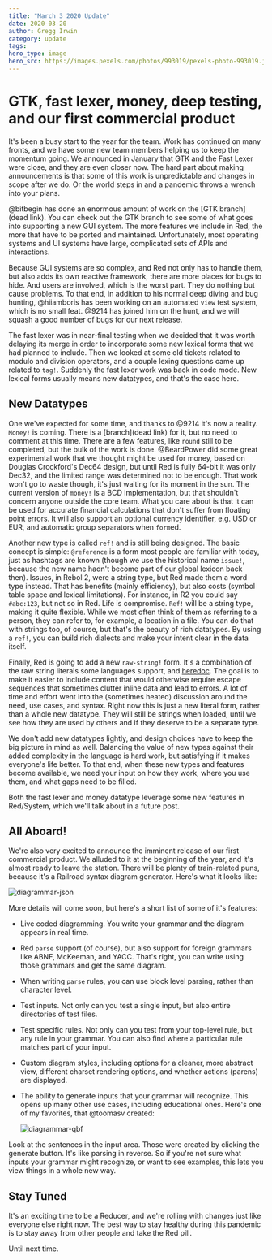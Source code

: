 ```yaml
---
title: "March 3 2020 Update"
date: 2020-03-20
author: Gregg Irwin
category: update
tags:
hero_type: image
hero_src: https://images.pexels.com/photos/993019/pexels-photo-993019.jpeg?auto=compress&cs=tinysrgb&h=650&w=940
---
```


# GTK, fast lexer, money, deep testing, and our first commercial product

It's been a busy start to the year for the team. Work has continued on many fronts, and we have some new team members helping us to keep the momentum going. We announced in January that GTK and the Fast Lexer were close, and they are even closer now. The hard part about making announcements is that some of this work is unpredictable and changes in scope after we do. Or the world steps in and a pandemic throws a wrench into your plans.

@bitbegin has done an enormous amount of work on the [GTK branch](dead link). You can check out the GTK branch to see some of what goes into supporting a new GUI system. The more features we include in Red, the more that have to be ported and maintained. Unfortunately, most operating systems and UI systems have large, complicated sets of APIs and interactions.

Because GUI systems are so complex, and Red not only has to handle them, but also adds its own reactive framework, there are more places for bugs to hide. And users are involved, which is the worst part. They do nothing but cause problems. To that end, in addition to his normal deep diving and bug hunting, @hiiamboris has been working on an automated `view` test system, which is no small feat. @9214 has joined him on the hunt, and we will squash a good number of bugs for our next release.

The fast lexer was in near-final testing when we decided that it was worth delaying its merge in order to incorporate some new lexical forms that we had planned to include. Then we looked at some old tickets related to modulo and division operators, and a couple lexing questions came up related to `tag!`. Suddenly the fast lexer work was back in code mode. New lexical forms usually means new datatypes, and that's the case here.

## New Datatypes

One we've expected for some time, and thanks to @9214 it's now a reality. `Money!` is coming. There is a [branch](dead link) for it, but no need to comment at this time. There are a few features, like `round` still to be completed, but the bulk of the work is done. @BeardPower did some great experimental work that we thought might be used for money, based on Douglas Crockford's Dec64 design, but until Red is fully 64-bit it was only Dec32, and the limited range was determined not to be enough. That work won't go to waste though, it's just waiting for its moment in the sun. The current version of `money!` is a BCD implementation, but that shouldn't concern anyone outside the core team. What you care about is that it can be used for accurate financial calculations that don't suffer from floating point errors. It will also support an optional currency identifier, e.g. USD or EUR, and automatic group separators when `form`ed.

Another new type is called `ref!` and is still being designed. The basic concept is simple: `@reference` is a form most people are familiar with today, just as hashtags are known (though we use the historical name `issue!`, because the new name hadn't become part of our global lexicon back then). Issues, in Rebol 2, were a string type, but Red made them a word type instead. That has benefits (mainly efficiency), but also costs (symbol table space and lexical limitations). For instance, in R2 you could say `#abc:123`, but not so in Red. Life is compromise. `Ref!` will be a string type, making it quite flexible. While we most often think of them as referring to a person, they can refer to, for example, a location in a file. You can do that with strings too, of course, but that's the beauty of rich datatypes. By using a `ref!`, you can build rich dialects and make your intent clear in the data itself.

Finally, Red is going to add a new `raw-string!` form. It's a combination of the raw string literals some languages support, and [heredoc](https://en.wikipedia.org/wiki/Here_document). The goal is to make it easier to include content that would otherwise require escape sequences that sometimes clutter inline data and lead to errors. A lot of time and effort went into the (sometimes heated) discussion around the need, use cases, and syntax. Right now this is just a new literal form, rather than a whole new datatype. They will still be strings when loaded, until we see how they are used by others and if they deserve to be a separate type.

We don't add new datatypes lightly, and design choices have to keep the big picture in mind as well. Balancing the value of new types against their added complexity in the language is hard work, but satisfying if it makes everyone's life better. To that end, when these new types and features become available, we need your input on how they work, where you use them, and what gaps need to be filled.

Both the fast lexer and money datatype leverage some new features in Red/System, which we'll talk about in a future post.

## All Aboard!

We're also very excited to announce the imminent release of our first commercial product. We alluded to it at the beginning of the year, and it's almost ready to leave the station. There will be plenty of train-related puns, because it's a Railroad syntax diagram generator. Here's what it looks like:

<!---
adjust file link as necessary
-->
![diagrammar-json](https://1.bp.blogspot.com/-EXmOKIGumGY/XnQhhXUGRdI/AAAAAAAAAXA/g4yihskd2J8orjEZMjMY_ysh4mrkB2DaQCNcBGAsYHQ/s640/diagrammar-screenshot-json.png)

More details will come soon, but here's a short list of some of it's features:

* Live coded diagramming. You write your grammar and the diagram appears in real time.

* Red `parse` support (of course), but also support for foreign grammars like ABNF, McKeeman, and YACC. That's right, you can write using those grammars and get the same diagram. 
    
* When writing `parse` rules, you can use block level parsing, rather than character level.
    
* Test inputs. Not only can you test a single input, but also entire directories of test files.

* Test specific rules. Not only can you test from your top-level rule, but any rule in your grammar. You can also find where a particular rule matches part of your input.

* Custom diagram styles, including options for a cleaner, more abstract view, different charset rendering options, and whether actions (parens) are displayed.

* The ability to generate inputs that your grammar will recognize. This opens up many other use cases, including educational ones. Here's one of my favorites, that @toomasv created:

    <!---
    adjust file link as necessary
    -->
    ![diagrammar-qbf](https://1.bp.blogspot.com/-FNy5T-vtng0/XnQjfVPCtJI/AAAAAAAAAXM/c8v9u_otZ4Eav8n9vF1u0A6KigGxH3yeQCEwYBhgL/s640/diagrammar-screenshot-qbf.png)

Look at the sentences in the input area. Those were created by clicking the generate button. It's like parsing in reverse. So if you're not sure what inputs your grammar might recognize, or want to see examples, this lets you view things in a whole new way.

## Stay Tuned

It's an exciting time to be a Reducer, and we're rolling with changes just like everyone else right now. The best way to stay healthy during this pandemic is to stay away from other people and take the Red pill.

Until next time.